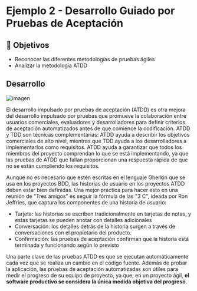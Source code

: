 # Ejemplo 2 - Desarrollo Guiado por Pruebas de Aceptación

## :dart: Objetivos

- Reconocer las diferentes metodologías de pruebas ágiles
- Analizar la metodología ATDD

## Desarrollo

![imagen](https://user-images.githubusercontent.com/5317347/140622845-15f119af-c19d-4ff2-b827-65ab065896cf.png)


El desarrollo impulsado por pruebas de aceptación (ATDD) es otra mejora del desarrollo impulsado por pruebas que
promueve la colaboración entre usuarios comerciales, evaluadores y desarrolladores para definir criterios de aceptación
automatizados antes de que comience la codificación. ATDD y TDD son técnicas complementarias: ATDD ayuda a describir los
objetivos comerciales de alto nivel, mientras que TDD ayuda a los desarrolladores a implementarlos como requisitos. ATDD
ayuda a garantizar que todos los miembros del proyecto comprendan lo que se está implementando, ya que las pruebas de
ATDD que fallan proporcionan una respuesta rápida de que no se están cumpliendo los requisitos.

Aunque no es necesario que estén escritas en el lenguaje Gherkin que se usa en los proyectos BDD, las historias de
usuario en los proyectos ATDD deben estar bien definidas. Una mejor práctica para hacer esto en una reunión de "Tres
amigos" es seguir la fórmula de las "3 C", ideada por Ron Jeffries, que captura los componentes de una historia de
usuario:

- Tarjeta: las historias se escriben tradicionalmente en tarjetas de notas, y estas tarjetas se pueden anotar con
  detalles adicionales
- Conversación: los detalles detrás de la historia surgen a través de conversaciones con el propietario del producto.
- Confirmación: las pruebas de aceptación confirman que la historia está terminada y funcionando según lo previsto

Una parte clave de las pruebas ATDD es que se ejecutan automáticamente cada vez que se realiza un cambio en el código
fuente. Además de probar la aplicación, las pruebas de aceptación automatizadas son útiles para medir el progreso de su
equipo de proyecto, ya que, en un proyecto ágil, **el software productivo se considera la única medida objetiva del
progreso**.
